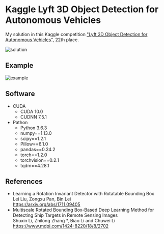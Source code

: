 Kaggle Lyft 3D Object Detection for Autonomous Vehicles
====

My solution in this Kaggle competition ["Lyft 3D Object Detection for Autonomous Vehicles"](https://www.kaggle.com/c/3d-object-detection-for-autonomous-vehicles), 22th place.

![solution](https://raw.githubusercontent.com/toshi-k/kaggle-3d-object-detection-for-autonomous-vehicles/master/img/concept.png)

## Example

![example](https://raw.githubusercontent.com/toshi-k/kaggle-3d-object-detection-for-autonomous-vehicles/master/img/examples.png)

## Software

* CUDA
    * CUDA 10.0
    * CUDNN 7.5.1
* Pathon
    * Python 3.6.3
    * numpy==1.13.0
    * scipy==1.2.1
    * Pillow==6.1.0
    * pandas==0.24.2
    * torch==1.2.0
    * torchvision==0.2.1
    * tqdm==4.28.1

## References

* Learning a Rotation Invariant Detector with Rotatable Bounding Box<br>Lei Liu, Zongxu Pan, Bin Lei<br>https://arxiv.org/abs/1711.09405
* Multiscale Rotated Bounding Box-Based Deep Learning Method for Detecting Ship Targets in Remote Sensing Images<br>Shuxin Li, Zhilong Zhang *, Biao Li and Chuwei Li<br>https://www.mdpi.com/1424-8220/18/8/2702
